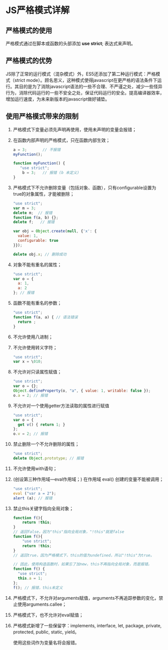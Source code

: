 # JS严格模式详解

## 严格模式的使用

严格模式通过在脚本或函数的头部添加 **use strict**; 表达式来声明。

## 严格模式的优势

JS除了正常的运行模式（混杂模式）外，ES5还添加了第二种运行模式：严格模式（strict mode）。顾名思义，这种模式使得javascript在更严格的语法条件下运行。其目的是为了消除javascript语法的一些不合理、不严谨之处，减少一些怪异行为，消除代码运行的一些不安全之处，保证代码运行的安全。提高编译器效率，增加运行速度，为未来新版本的javascript做好铺垫。

## 使用严格模式带来的限制

1. 严格模式下变量必须先声明再使用，使用未声明的变量会报错；

2. 在函数内部声明的严格模式，只在函数内部生效；

   ```js
   a = 3;       // 不报错
   myFunction();
   
   function myFunction() {
      "use strict";
       b = 3;   // 报错 (b 未定义)
   }
   ```

   

3. 严格模式下不允许删除变量（包括对象、函数），只有configurable设置为true的对象属性，才能被删除；

   ```js
   "use strict";
   var m = 3;
   delete m;  // 报错
   function f(a, b) {};
   delete f;   // 报错
   
   var obj = Object.create(null, {'x': {
     value: 1,
     configurable: true
   }});
   
   delete obj.x; // 删除成功
   ```

4. 对象不能有重名的属性；

   ```js
   "use strict";
   var o = {
     a: 1,
     a: 2
   }; // 报错
   ```

5. 函数不能有重名的参数；

   ```js
   "use strict";
   function f(a, a) { // 语法错误
     return ;
   }
   ```

   

6. 不允许使用八进制；

7. 不允许使用转义字符；

   ```js
   "use strict";
   var x = \010;
   ```

   

8. 不允许对只读属性赋值；

   ```js
   "use strict";
   var o = {};
   Object.defineProperty(o, "a", { value: 1, writable: false });
   o.a = 2; // 报错
   ```

   

9. 不允许对一个使用getter方法读取的属性进行赋值

   ```js
   "use strict";
   var o = {
     get v() { return 1; }
   };
   o.v = 2; // 报错
   ```

   

10. 禁止删除一个不允许删除的属性；

    ```js
    "use strict";
    delete Object.prototype; // 报错
    ```

    

11. 不允许使用with语句；

12. (创设第三种作用域—eval作用域；)   在作用域 eval() 创建的变量不能被调用；

    ```js
    "use strict";
    eval ("var a = 2");
    alert (a); // 报错
    ```

13. 禁止this关键字指向全局对象；

    ```js
    function f(){
    	return !this;
    }
    // 返回false，因为"this"指向全局对象，"!this"就是false
    function f(){
    	"use strict";
    	return !this;
    }
    // 返回true，因为严格模式下，this的值为undefined，所以"!this"为true。
    
    // 因此，使用构造函数时，如果忘了加new，this不再指向全局对象，而是报错。
    function f() {
      "use strict";
      this.a = 1;
    };
    f(); // 报错，this未定义
    ```

    

14. 严格模式下，不允许对arguments赋值，arguments不再追踪参数的变化，禁止使用arguments.callee；

15. 严格模式下，也不允许对eval赋值；

16. 严格模式新增了一些保留字：implements, interface, let, package, private, protected, public, static, yield。

    使用这些词作为变量名将会报错。


